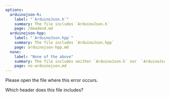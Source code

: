 ```yaml
---
options:
  arduinojson-h:
    label: "`ArduinoJson.h`"
    summary: The file includes `ArduinoJson.h`
    page: /deadend.md
  arduinojson-hpp:
    label: "`ArduinoJson.hpp`"
    summary: The file includes `ArduinoJson.hpp`
    page: arduinojson-hpp.md
  none:
    label: "None of the above"
    summary: The file includes neither `ArduinoJson.h` nor  `ArduinoJson.hpp`
    page: no-arduinojson.md
---
```


Please open the file where this error occurs.

Which header does this file includes?